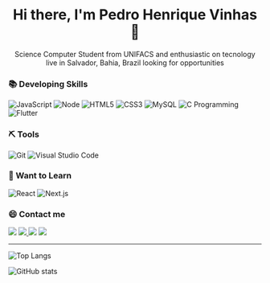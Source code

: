 <h1 align=center> Hi there, I'm Pedro Henrique Vinhas👋 </h1>

<p align=center> Science Computer Student from UNIFACS and enthusiastic on tecnology live in Salvador, Bahia, Brazil looking for opportunities </p>


### 📚 Developing Skills
![JavaScript](https://img.shields.io/badge/-JavaScript-FEAE32?style=flat-square&logoColor=fff&logo=javascript)
![Node](https://img.shields.io/badge/-Node.js-5B9856?style=flat-square&logoColor=fff&logo=Node.js)
![HTML5](https://img.shields.io/badge/-HTML5-F06426?style=flat-square&logoColor=fff&logo=HTML5)
![CSS3](https://img.shields.io/badge/-CSS3-5DAFEF?style=flat-square&logoColor=fff&logo=CSS3)
![MySQL](https://img.shields.io/badge/-mySQL-21576A?style=flat-square&logoColor=fff&logo=mySQL)
![C Programming](https://img.shields.io/badge/-C%20Programming-1A2629?style=flat-square&logoColor=fff&logo=C)
![Flutter](https://img.shields.io/badge/-Flutter-58D6FE?style=flat-square&logoColor=fff&logo=Flutter)

### ⛏ Tools
![Git](https://img.shields.io/badge/-Git-F05032?style=flat-square&logoColor=fff&logo=Git)
![Visual Studio Code](https://img.shields.io/badge/-VS%20Code-007ACC?style=flat-square&logoColor=fff&logo=Visual-Studio-Code)

### 🚀 Want to Learn
![React](https://img.shields.io/badge/-React-61DAFB?style=flat-square&logoColor=fff&logo=React)
![Next.js](https://img.shields.io/badge/-Next.js-191919?style=flat-square&logoColor=fff&logo=Next.JS)

### 😄 Contact me 

<p align="left">
  <a href="#" alt="Gmail">
  <img src="https://img.shields.io/badge/-Gmail-FF0000?style=flat-square&labelColor=FF0000&logo=gmail&logoColor=white&link=LINK-DO-SEU-EMAIL" /></a>

  <a href="https://www.linkedin.com/in/pedro-henrique-vinhas-a049861b8" target="_blank" alt="Linkedin">
  <img src="https://img.shields.io/badge/-Linkedin-0e76a8?style=flat-square&logo=Linkedin&logoColor=white&link=https://www.linkedin.com/in/pedro-henrique-vinhas-a049861b8"/>      </a>

  <a href="#" alt="WhatsApp">
  <img src="https://img.shields.io/badge/-WhatsApp-25d366?style=flat-square&labelColor=25d366&logo=whatsapp&logoColor=white&link=API-DO-SEU-WHATSAPP"/></a>

  <a href="https://www.instagram.com/peuvinhas" target="_blank" alt="Instagram">
  <img src="https://img.shields.io/badge/-Instagram-DF0174?style=flat-square&labelColor=DF0174&logo=instagram&logoColor=white&link=https://www.instagram.com/peuvinhas"/></a>
</p>  

---
![Top Langs](https://github-readme-stats.vercel.app/api/top-langs/?username=pedrovinhas&theme=vision-friendly-dark) 

![GitHub stats](https://github-readme-stats.vercel.app/api?username=pedrovinhas&show_icons=true&count_private=true&theme=vision-friendly-dark)
